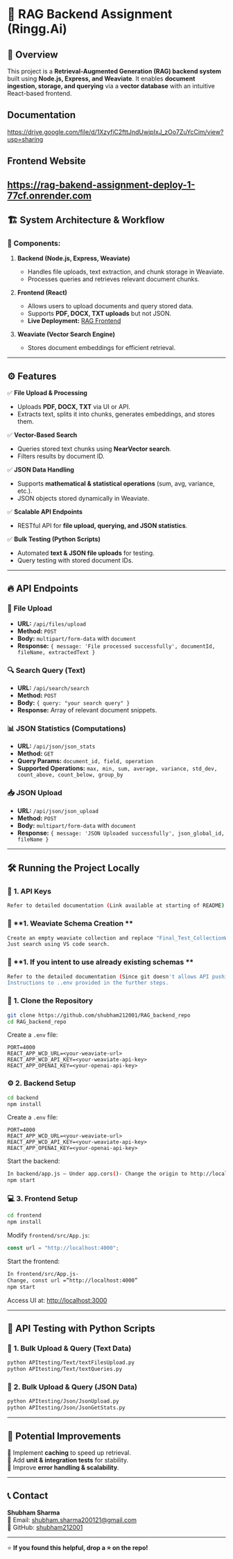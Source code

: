 # 🚀 RAG Backend Assignment (Ringg.Ai)

## 📌 Overview  
This project is a **Retrieval-Augmented Generation (RAG) backend system** built using **Node.js, Express, and Weaviate**. It enables **document ingestion, storage, and querying** via a **vector database** with an intuitive React-based frontend.  

##  Documentation 
https://drive.google.com/file/d/1XzyfiC2fttJndUwjpIxJ_zOo7ZuYcCim/view?usp=sharing

##  Frontend Website  
https://rag-bakend-assignment-deploy-1-77cf.onrender.com
---

## 🏗️ System Architecture & Workflow  

### 🔹 Components:
1. **Backend (Node.js, Express, Weaviate)**  
   - Handles file uploads, text extraction, and chunk storage in Weaviate.  
   - Processes queries and retrieves relevant document chunks.  

2. **Frontend (React)**  
   - Allows users to upload documents and query stored data.  
   - Supports **PDF, DOCX, TXT uploads** but not JSON.  
   - **Live Deployment:** [RAG Frontend](https://rag-bakend-assignment-deploy-1-77cf.onrender.com)  

3. **Weaviate (Vector Search Engine)**  
   - Stores document embeddings for efficient retrieval.  

---

## ⚙️ Features  

✅ **File Upload & Processing**  
- Uploads **PDF, DOCX, TXT** via UI or API.  
- Extracts text, splits it into chunks, generates embeddings, and stores them.  

✅ **Vector-Based Search**  
- Queries stored text chunks using **NearVector search**.  
- Filters results by document ID.  

✅ **JSON Data Handling**  
- Supports **mathematical & statistical operations** (sum, avg, variance, etc.).  
- JSON objects stored dynamically in Weaviate.  

✅ **Scalable API Endpoints**  
- RESTful API for **file upload, querying, and JSON statistics**.  

✅ **Bulk Testing (Python Scripts)**  
- Automated **text & JSON file uploads** for testing.  
- Query testing with stored document IDs.  

---

## 🔥 API Endpoints  

### 📂 **File Upload**
- **URL:** `/api/files/upload`  
- **Method:** `POST`  
- **Body:** `multipart/form-data` with `document`  
- **Response:** `{ message: 'File processed successfully', documentId, fileName, extractedText }`  

### 🔍 **Search Query (Text)**
- **URL:** `/api/search/search`  
- **Method:** `POST`  
- **Body:** `{ query: "your search query" }`  
- **Response:** Array of relevant document snippets.  

### 📊 **JSON Statistics (Computations)**
- **URL:** `/api/json/json_stats`  
- **Method:** `GET`  
- **Query Params:** `document_id, field, operation`  
- **Supported Operations:** `max, min, sum, average, variance, std_dev, count_above, count_below, group_by`  

### 📥 **JSON Upload**
- **URL:** `/api/json/json_upload`  
- **Method:** `POST`  
- **Body:** `multipart/form-data` with `document`  
- **Response:** `{ message: 'JSON Uploaded successfully', json_global_id, fileName }`  

---

## 🛠️ Running the Project Locally  

### 📌 **1. API Keys**
```sh
Refer to detailed documentation (Link available at starting of README) for actual keys used in the project. (If you intend to run it locally)
```

### 📌 **1. Weaviate Schema Creation **
```sh
Create an empty weaviate collection and replace "Final_Test_CollectionWithoutVectoriser" with your created Schema everywhere in the code.
Just search using VS code search.
```

### 📌 **1. If you intent to use already existing schemas **
```sh
Refer to the detailed documentation (Since git doesn't allows API pushing in public repos) and get the actual url and key of weaviate and key of OpenAI and replace them in the environment variables (.env)
Instructions to ..env provided in the further steps.
```

### 📌 **1. Clone the Repository**
```sh
git clone https://github.com/shubham212001/RAG_backend_repo
cd RAG_backend_repo
```
Create a `.env` file:
```env
PORT=4000
REACT_APP_WCD_URL=<your-weaviate-url>
REACT_APP_WCD_API_KEY=<your-weaviate-api-key>
REACT_APP_OPENAI_KEY=<your-openai-api-key>
```

### ⚙️ **2. Backend Setup**
```sh
cd backend
npm install
```
Create a `.env` file:
```env
PORT=4000
REACT_APP_WCD_URL=<your-weaviate-url>
REACT_APP_WCD_API_KEY=<your-weaviate-api-key>
REACT_APP_OPENAI_KEY=<your-openai-api-key>
```


Start the backend:
```sh
In backend/app.js – Under app.cors()- Change the origin to http://localhost:3000
npm start
```

### 💻 **3. Frontend Setup**
```sh
cd frontend
npm install
```
Modify `frontend/src/App.js`:
```js
const url = "http://localhost:4000";
```
Start the frontend:
```sh
In frontend/src/App.js-
Change, const url =”http://localhost:4000”
npm start
```
Access UI at: [http://localhost:3000](http://localhost:3000)  

---

## 🔬 **API Testing with Python Scripts**  

### 📌 **1. Bulk Upload & Query (Text Data)**
```sh
python APItesting/Text/textFilesUpload.py
python APItesting/Text/textQueries.py
```

### 📌 **2. Bulk Upload & Query (JSON Data)**
```sh
python APItesting/Json/JsonUpload.py
python APItesting/Json/JsonGetStats.py
```

---

## 🚀 **Potential Improvements**
🔹 Implement **caching** to speed up retrieval.  
🔹 Add **unit & integration tests** for stability.  
🔹 Improve **error handling & scalability**.  

---

## 📞 **Contact**
**Shubham Sharma**  
📧 Email: [shubham.sharma200121@gmail.com](mailto:shubham.sharma200121@gmail.com)  
🔗 GitHub: [shubham212001](https://github.com/shubham212001)  

---

⭐ **If you found this helpful, drop a ⭐ on the repo!**  

